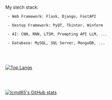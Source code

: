 <br>
  My stech stack:
  
     - Web Framework: Flask, Django, FastAPI
     
     - Destop Framework: PyQT, Tkinter, Winform
     
     - AI: CNN, RNN, LTSM, Prompting API LLM, ...
     
     - Database: MySQL, SQL Server, MongoDB, ...
     
</br>

<br>

[![Top Langs](https://github-readme-stats.vercel.app/api/top-langs/?username=lcmd65&layout=compact&theme=radical&hide=scss,stylus,blade,jupyter)](https://github.com/lcmd65/github-readme-stats)

</br>

<br>

[![lcmd65's GitHub stats](https://github-readme-stats.vercel.app/api/top-langs?username=lcmd65&hide=tex,scss,stylus,blade,jupyter%20notebook,shell,batchfile,dockerfile,typescript&theme=algolia&show_icons=true)](https://github.com/lcmd65)

</br>
